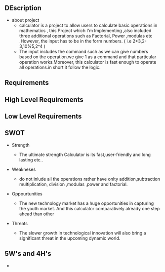 ## DEscription
* about project
  * calculator is a project to allow users to calculate basic operations in mathematics , this Project which I'm Implementing ,also included three additional operations such as Factorial, Power ,modulas etc .However, the input has to be in the form numbers.
  ( i.e 2+3,2-3,10%5,2^4 )
  * The input includes the command such as we can give numbers based on the operation.we give 1 as a  command and that particular operation works.Moreover, this calculator is fast enough to operate all operations.in short it follow the logic. 

## Requirements

## High Level Requirements


## Low Level Requirements


## SWOT
  * Strength
    * The ultimate strength Calculator is its fast,user-friendly and long lasting etc..

  * Weakneses

     * do not inlude all the operations rather have onlty addition,subtraction multiplication, division ,modulas ,power and factorial.

  * Oppourtunities

     * The new technology market has a huge opportunities in capturing the youth market. And this calculator comparatively already   one step ahead than other

  * Threats

     * The slower growth in technological innovation will also bring a significant threat in the upcoming dynamic world.


## 5W's and 4H's
  * 